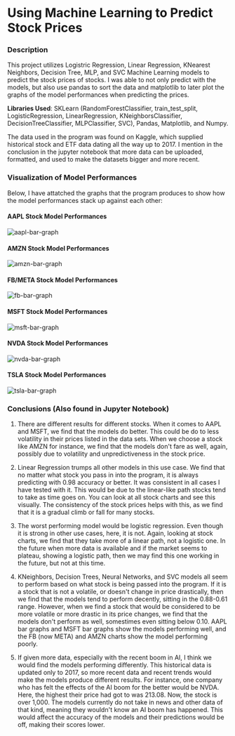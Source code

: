 # Using Machine Learning to Predict Stock Prices
### Description
This project utilizes Logistric Regression, Linear Regression, KNearest Neighbors, Decision Tree, MLP, and SVC Machine Learning models to predict the stock prices of stocks. I was able to not only predict with the models, but also use pandas to sort the data and matplotlib to later plot the graphs of the model performances when predicting the prices.

**Libraries Used**: SKLearn (RandomForestClassifier, train_test_split, LogisticRegression, LinearRegression, KNeighborsClassifier, DecisionTreeClassifier, MLPClassifier, SVC), Pandas, Matplotlib, and Numpy.

The data used in the program was found on Kaggle, which supplied historical stock and ETF data dating all the way up to 2017. I mention in the conclusion in the jupyter notebook that more data can be uploaded, formatted, and used to make the datasets bigger and more recent. 

### Visualization of Model Performances
Below, I have attatched the graphs that the program produces to show how the model performances stack up against each other:

#### AAPL Stock Model Performances
![aapl-bar-graph](https://github.com/lcswnn/ML-Stock-Prediction-Models/assets/118494460/e0c9f0e0-dcef-4761-8e8a-afb739228dc5)

#### AMZN Stock Model Performances
![amzn-bar-graph](https://github.com/lcswnn/ML-Stock-Prediction-Models/assets/118494460/df3408b2-220a-411d-818d-afc382bdf94c)

#### FB/META Stock Model Performances
![fb-bar-graph](https://github.com/lcswnn/ML-Stock-Prediction-Models/assets/118494460/c55642e8-07cb-4121-baf7-5111b2be022e)

#### MSFT Stock Model Performances
![msft-bar-graph](https://github.com/lcswnn/ML-Stock-Prediction-Models/assets/118494460/adea67dc-8608-4ed5-9f9a-557c5e96e677)

#### NVDA Stock Model Performances
![nvda-bar-graph](https://github.com/lcswnn/ML-Stock-Prediction-Models/assets/118494460/73dcc2fc-5151-46f0-bbb4-24f8bd35274e)

#### TSLA Stock Model Performances
![tsla-bar-graph](https://github.com/lcswnn/ML-Stock-Prediction-Models/assets/118494460/ead567f1-6ab3-4990-8fa3-b406c7be2067)

### Conclusions (Also found in Jupyter Notebook)
1. There are different results for different stocks. When it comes to AAPL and MSFT, we find that the models do better. This could be do to less volatility in their prices listed in the data sets. When we choose a stock like AMZN for instance, we find that the models don't fare as well, again, possibly due to volatility and unpredictiveness in the stock price.

2. Linear Regression trumps all other models in this use case. We find that no matter what stock you pass in into the program, it is always predicting with 0.98 accuracy or better. It was consistent in all cases I have tested with it. This would be due to the linear-like path stocks tend to take as time goes on. You can look at all stock charts and see this visually. The consistency of the stock prices helps with this, as we find that it is a gradual climb or fall for many stocks.

3. The worst performing model would be logistic regression. Even though it is strong in other use cases, here, it is not. Again, looking at stock charts, we find that they take more of a linear path, not a logistic one. In the future when more data is available and if the market seems to plateau, showing a logistic path, then we may find this one working in the future, but not at this time.

4. KNeighbors, Decision Trees, Neural Networks, and SVC models all seem to perform based on what stock is being passed into the program. If it is a stock that is not a volatile, or doesn't change in price drastically, then we find that the models tend to perform decently, sitting in the 0.88-0.61 range. However, when we find a stock that would be considered to be more volatile or more drastic in its price changes, we find that the models don't perform as well, somestimes even sitting below 0.10. AAPL bar graphs and MSFT bar graphs show the models performing well, and the FB (now META) and AMZN charts show the model performing poorly.

5. If given more data, especially with the recent boom in AI, I think we would find the models performing differently. This historical data is updated only to 2017, so more recent data and recent trends would make the models produce different results. For instance, one company who has felt the effects of the AI boom for the better would be NVDA. Here, the highest their price had got to was 213.08. Now, the stock is over 1,000. The models currently do not take in news and other data of that kind, meaning they wouldn't know an AI boom has happened. This would affect the accuracy of the models and their predictions would be off, making their scores lower.

